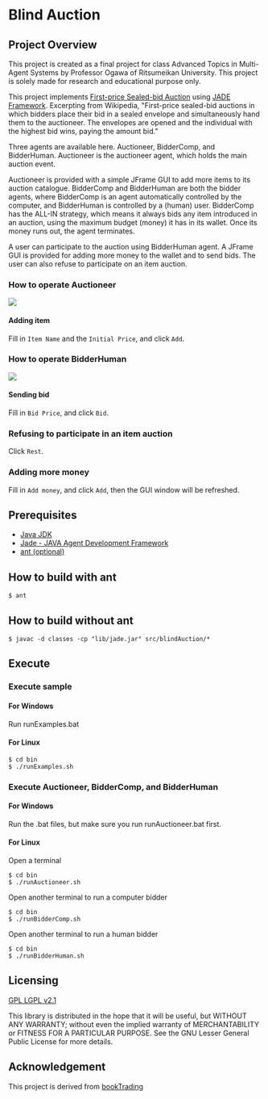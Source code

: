# Blind Auction

## Project Overview

This project is created as a final project for class Advanced Topics in Multi-Agent Systems by Professor Ogawa of Ritsumeikan University. This project is solely made for research and educational purpose only.

This project implements [First-price Sealed-bid Auction](http://en.wikipedia.org/wiki/Auction_theory) using [JADE Framework](http://jade.tilab.com/). Excerpting from Wikipedia, "First-price sealed-bid auctions in which bidders place their bid in a sealed envelope and simultaneously hand them to the auctioneer. The envelopes are opened and the individual with the highest bid wins, paying the amount bid."

Three agents are available here. Auctioneer, BidderComp, and BidderHuman. Auctioneer is the auctioneer agent, which holds the main auction event. 

Auctioneer is provided with a simple JFrame GUI to add more items to its auction catalogue. BidderComp and BidderHuman are both the bidder agents, where BidderComp is an agent automatically controlled by the computer, and BidderHuman is controlled by a (human) user. BidderComp has the ALL-IN strategy, which means it always bids any item introduced in an auction, using the maximum budget (money) it has in its wallet. Once its money runs out, the agent terminates.

A user can participate to the auction using BidderHuman agent. A JFrame GUI is provided for adding more money to the wallet and to send bids. The user can also refuse to participate on an item auction.

### How to operate Auctioneer

![](https://github.com/ardiyu07/jade-blind-auction/blob/master/blob/auctioneer.png)

#### Adding item

Fill in `Item Name` and the `Initial Price`, and click `Add`.

### How to operate BidderHuman

![](https://github.com/ardiyu07/jade-blind-auction/blob/master/blob/bidder.png)

#### Sending bid

Fill in `Bid Price`, and click `Bid`.

### Refusing to participate in an item auction

Click `Rest`.

### Adding more money

Fill in `Add money`, and click `Add`, then the GUI window will be refreshed.

## Prerequisites

- [Java JDK](http://www.oracle.com/technetwork/java/javase/downloads/index.html)
- [Jade - JAVA Agent Development Framework](http://jade.tilab.com/)
- [ant (optional)](http://ant.apache.org/bindownload.cgi)

## How to build with ant
    
    $ ant

## How to build without ant

    $ javac -d classes -cp "lib/jade.jar" src/blindAuction/* 

## Execute 

### Execute sample
#### For Windows
Run runExamples.bat   

#### For Linux
    $ cd bin
    $ ./runExamples.sh

### Execute Auctioneer, BidderComp, and BidderHuman
#### For Windows
Run the .bat files, but make sure you run runAuctioneer.bat first.

#### For Linux

Open a terminal

    $ cd bin
    $ ./runAuctioneer.sh
    
Open another terminal to run a computer bidder

    $ cd bin
    $ ./runBidderComp.sh
    
Open another terminal to run a human bidder

    $ cd bin
    $ ./runBidderHuman.sh

## Licensing

[GPL LGPL v2.1](https://www.gnu.org/licenses/lgpl-2.1.html)

This library is distributed in the hope that it will be useful, but WITHOUT ANY WARRANTY; without even the implied warranty of MERCHANTABILITY or FITNESS FOR A PARTICULAR PURPOSE.  See the GNU Lesser General Public License for more details.

## Acknowledgement

This project is derived from [bookTrading](http://jade.tilab.com/documentation/examples/book-trading/)

